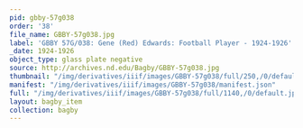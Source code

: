 ```yaml
---
pid: gbby-57g038
order: '38'
file_name: GBBY-57g038.jpg
label: 'GBBY 57G/038: Gene (Red) Edwards: Football Player - 1924-1926'
_date: 1924-1926
object_type: glass plate negative
source: http://archives.nd.edu/Bagby/GBBY-57g038.jpg
thumbnail: "/img/derivatives/iiif/images/GBBY-57g038/full/250,/0/default.jpg"
manifest: "/img/derivatives/iiif/images/GBBY-57g038/manifest.json"
full: "/img/derivatives/iiif/images/GBBY-57g038/full/1140,/0/default.jpg"
layout: bagby_item
collection: bagby
---
```

